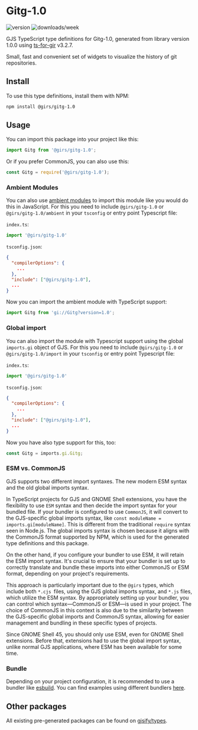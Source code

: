 
# Gitg-1.0

![version](https://img.shields.io/npm/v/@girs/gitg-1.0)
![downloads/week](https://img.shields.io/npm/dw/@girs/gitg-1.0)


GJS TypeScript type definitions for Gitg-1.0, generated from library version 1.0.0 using [ts-for-gir](https://github.com/gjsify/ts-for-gir) v3.2.7.

Small, fast and convenient set of widgets to visualize the history of git repositories.

## Install

To use this type definitions, install them with NPM:
```bash
npm install @girs/gitg-1.0
```

## Usage

You can import this package into your project like this:
```ts
import Gitg from '@girs/gitg-1.0';
```

Or if you prefer CommonJS, you can also use this:
```ts
const Gitg = require('@girs/gitg-1.0');
```

### Ambient Modules

You can also use [ambient modules](https://github.com/gjsify/ts-for-gir/tree/main/packages/cli#ambient-modules) to import this module like you would do this in JavaScript.
For this you need to include `@girs/gitg-1.0` or `@girs/gitg-1.0/ambient` in your `tsconfig` or entry point Typescript file:

`index.ts`:
```ts
import '@girs/gitg-1.0'
```

`tsconfig.json`:
```json
{
  "compilerOptions": {
    ...
  },
  "include": ["@girs/gitg-1.0"],
  ...
}
```

Now you can import the ambient module with TypeScript support: 

```ts
import Gitg from 'gi://Gitg?version=1.0';
```

### Global import

You can also import the module with Typescript support using the global `imports.gi` object of GJS.
For this you need to include `@girs/gitg-1.0` or `@girs/gitg-1.0/import` in your `tsconfig` or entry point Typescript file:

`index.ts`:
```ts
import '@girs/gitg-1.0'
```

`tsconfig.json`:
```json
{
  "compilerOptions": {
    ...
  },
  "include": ["@girs/gitg-1.0"],
  ...
}
```

Now you have also type support for this, too:

```ts
const Gitg = imports.gi.Gitg;
```


### ESM vs. CommonJS

GJS supports two different import syntaxes. The new modern ESM syntax and the old global imports syntax.

In TypeScript projects for GJS and GNOME Shell extensions, you have the flexibility to use `ESM` syntax and then decide the import syntax for your bundled file. If your bundler is configured to use `CommonJS`, it will convert to the GJS-specific global imports syntax, like `const moduleName = imports.gi[moduleName]`. This is different from the traditional `require` syntax seen in Node.js. The global imports syntax is chosen because it aligns with the CommonJS format supported by NPM, which is used for the generated type definitions and this package.

On the other hand, if you configure your bundler to use ESM, it will retain the ESM import syntax. It's crucial to ensure that your bundler is set up to correctly translate and bundle these imports into either CommonJS or ESM format, depending on your project's requirements.

This approach is particularly important due to the `@girs` types, which include both `*.cjs `files, using the GJS global imports syntax, and `*.js` files, which utilize the ESM syntax. By appropriately setting up your bundler, you can control which syntax—CommonJS or ESM—is used in your project. The choice of CommonJS in this context is also due to the similarity between the GJS-specific global imports and CommonJS syntax, allowing for easier management and bundling in these specific types of projects.

Since GNOME Shell 45, you should only use ESM, even for GNOME Shell extensions. Before that, extensions had to use the global import syntax, unlike normal GJS applications, where ESM has been available for some time.

### Bundle

Depending on your project configuration, it is recommended to use a bundler like [esbuild](https://esbuild.github.io/). You can find examples using different bundlers [here](https://github.com/gjsify/ts-for-gir/tree/main/examples).

## Other packages

All existing pre-generated packages can be found on [gjsify/types](https://github.com/gjsify/types).

